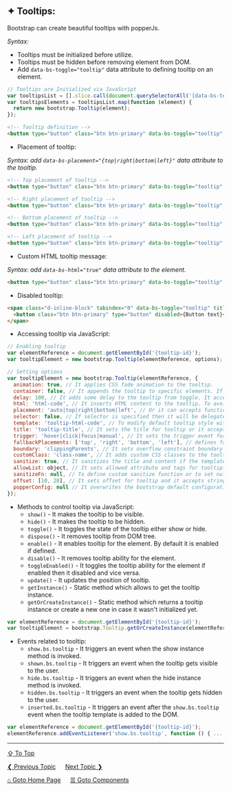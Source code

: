 ## &#10022; Tooltips:
Bootstrap can create beautiful tooltips with popperJs.

*Syntax:*
  - Tooltips must be initialized before utilize.
  - Tooltips must be hidden before removing element from DOM.
  - Add `data-bs-toggle="tooltip"` data attribute to defining tooltip on an element.

```javascript
// Tooltips are Initialized via JavaScript
var tooltipsList = [].slice.call(document.querySelectorAll('[data-bs-toggle="tooltip"]'));
var tooltipsElements = tooltipsList.map(function (element) {
  return new bootstrap.Tooltip(element);
});
```

```html
<!-- Tooltip definition -->
<button type="button" class="btn btn-primary" data-bs-toggle="tooltip" data-bs-placement="top" title="{Tooltip message}">{Button text}</button>
```

- Placement of tooltip:

*Syntax: add `data-bs-placement="{top|right|bottom|left}"` data attribute to the tooltip.*

```html
<!-- Top placement of tooltip -->
<button type="button" class="btn btn-primary" data-bs-toggle="tooltip" data-bs-placement="top" title="{Tooltip message}">{Button text}</button>

<!-- Right placement of tooltip -->
<button type="button" class="btn btn-primary" data-bs-toggle="tooltip" data-bs-placement="right" title="{Tooltip message}">{Button text}</button>

<!-- Bottom placement of tooltip -->
<button type="button" class="btn btn-primary" data-bs-toggle="tooltip" data-bs-placement="bottom" title="{Tooltip message}">{Button text}</button>

<!-- Left placement of tooltip -->
<button type="button" class="btn btn-primary" data-bs-toggle="tooltip" data-bs-placement="left" title="{Tooltip message}">{Button text}</button>
```

- Custom HTML tooltip message:

*Syntax: add `data-bs-html="true"` data attribute to the element.*

```html
<button type="button" class="btn btn-primary" data-bs-toggle="tooltip" data-bs-html="true" title="This is <b>important</b> message">{Button text}</button>
```

- Disabled tooltip:

```html
<span class="d-inline-block" tabindex="0" data-bs-toggle="tooltip" title="{Tooltip message}">
  <button class="btn btn-primary" type="button" disabled>{Button text}</button>
</span>
```

- Accessing tooltip via JavaScript:
```javascript
// Enabling tooltip
var elementReference = document.getElementById('{tooltip-id}');
var tooltipElement = new bootstrap.Tooltip(elementReference, options);

// Setting options
var tooltipElement = new bootstrap.Tooltip(elementReference, {
  animation: true, // It applies CSS fade animation to the tooltip.
  container: false, // It appends the tooltip to specific elements. If container: 'body' then it will trigger near to the element and it accepts DOM reference to append to it.
  delay: 100, // It adds some delay to the tooltip from toggle. It accepts milli-seconds in number or object in this format delay: {"show" : 100, "hide": 200}.
  html: 'html-code', // It inserts HTML content to the tooltip. To avoid set false.
  placement: 'auto|top|right|bottom|left', // Or it can accepts function to determine the placement.
  selector: false, // If selector is specified then it will be delegated to it.
  template: 'tooltip-html-code', // To modify default tooltip style with template.
  title: 'tooltip-title', // It sets the title for tooltip or it accepts DOM reference or function.
  trigger: 'hover|click|focus|manual', // It sets the trigger event for tooltip and multiple event can be attached by space separated.
  fallbackPlacements: ['top', 'right', 'bottom', 'left'], // defines fallback placements in an array.
  boundary: 'clippingParents', // It sets overflow constraint boundary of tooltip. By default, it is 'clippingParents' and accepts DOM reference.
  customClass: 'class-name', // It adds custom CSS classes to the tooltip with space separated.
  sanitize: true, // It sanitizes the title and content if the template is given.
  allowList: object, // It sets allowed attribute and tags for tooltip.
  sanitizeFn: null, // To define custom sanitize function or to set null for it.
  offset: [10, 20], // It sets offset for tooltip and it accepts string or array or function.
  popperConfig: null // It overwrites the bootstrap default configuration for popper. It accepts null or object or function.
});
```

- Methods to control tooltip via JavaScript:
  - `show()` - It makes the tooltip to be visible.
  - `hide()` - It makes the tooltip to be hidden.
  - `toggle()` - It toggles the state of the tooltip either show or hide.
  - `dispose()` - It removes tooltip from DOM tree.
  - `enable()` - It enables tooltip for the element. By default it is enabled if defined.
  - `disable()` - It removes tooltip ability for the element.
  - `toggleEnabled()` - It toggles the tooltip ability for the element if enabled then it disabled and vice versa.
  - `update()` - It updates the position of tooltip.
  - `getInstance()` - Static method which allows to get the tooltip instance.
  - `getOrCreateInstance()` - Static method which returns a tooltip instance or create a new one in case it wasn't initialized yet.

```javascript
var elementReference = document.getElementById('{tooltip-id}');
var tooltipElement = bootstrap.Tooltip.getOrCreateInstance(elementReference);
```

- Events related to tooltip:
  - `show.bs.tooltip` - It triggers an event when the show instance method is invoked.
  - `shown.bs.tooltip` - It triggers an event when the tooltip gets visible to the user.  
  - `hide.bs.tooltip` - It triggers an event when the hide instance method is invoked.
  - `hidden.bs.tooltip` - It triggers an event when the tooltip gets hidden to the user.  
  - `inserted.bs.tooltip` - It triggers an event after the `show.bs.tooltip` event when the tooltip template is added to the DOM.  

```javascript
var elementReference = document.getElementById('{tooltip-id}');
elementReference.addEventListener('show.bs.tooltip', function () { ... });
```

---
[&#8682; To Top](#-tooltips)

[&#10094; Previous Topic](./components.toasts.md) &emsp; [Next Topic &#10095;](./bootstrap-helpers.md)

[&#8962; Goto Home Page](../../README.md) &emsp; [&#9776; Goto Components](./components.md)